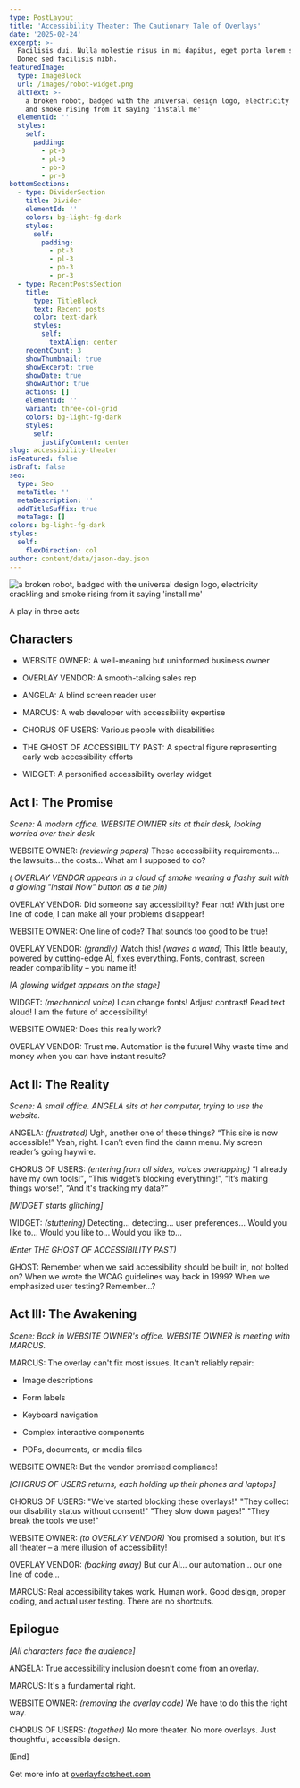 ```yaml
---
type: PostLayout
title: 'Accessibility Theater: The Cautionary Tale of Overlays'
date: '2025-02-24'
excerpt: >-
  Facilisis dui. Nulla molestie risus in mi dapibus, eget porta lorem semper.
  Donec sed facilisis nibh.
featuredImage:
  type: ImageBlock
  url: /images/robot-widget.png
  altText: >-
    a broken robot, badged with the universal design logo, electricity crackling
    and smoke rising from it saying 'install me'
  elementId: ''
  styles:
    self:
      padding:
        - pt-0
        - pl-0
        - pb-0
        - pr-0
bottomSections:
  - type: DividerSection
    title: Divider
    elementId: ''
    colors: bg-light-fg-dark
    styles:
      self:
        padding:
          - pt-3
          - pl-3
          - pb-3
          - pr-3
  - type: RecentPostsSection
    title:
      type: TitleBlock
      text: Recent posts
      color: text-dark
      styles:
        self:
          textAlign: center
    recentCount: 3
    showThumbnail: true
    showExcerpt: true
    showDate: true
    showAuthor: true
    actions: []
    elementId: ''
    variant: three-col-grid
    colors: bg-light-fg-dark
    styles:
      self:
        justifyContent: center
slug: accessibility-theater
isFeatured: false
isDraft: false
seo:
  type: Seo
  metaTitle: ''
  metaDescription: ''
  addTitleSuffix: true
  metaTags: []
colors: bg-light-fg-dark
styles:
  self:
    flexDirection: col
author: content/data/jason-day.json
---
```

![a broken robot, badged with the universal design logo, electricity crackling and smoke rising from it saying 'install me'](/images/robot-widget.png)

A play in three acts

## Characters

*   WEBSITE OWNER: A well-meaning but uninformed business owner

*   OVERLAY VENDOR: A smooth-talking sales rep

*   ANGELA: A blind screen reader user

*   MARCUS: A web developer with accessibility expertise

*   CHORUS OF USERS: Various people with disabilities

*   THE GHOST OF ACCESSIBILITY PAST: A spectral figure representing early web accessibility efforts

*   WIDGET: A personified accessibility overlay widget

## Act I: The Promise

*Scene: A modern office. WEBSITE OWNER sits at their desk, looking worried over their desk*

WEBSITE OWNER: *(reviewing papers)* These accessibility requirements... the lawsuits... the costs... What am I supposed to do?

*( OVERLAY VENDOR appears in a cloud of smoke wearing a flashy suit with a glowing "Install Now" button as a tie pin)*

OVERLAY VENDOR: Did someone say accessibility? Fear not! With just one line of code, I can make all your problems disappear!

WEBSITE OWNER: One line of code? That sounds too good to be true!

OVERLAY VENDOR: *(grandly)* Watch this! *(waves a wand)* This little beauty, powered by cutting-edge AI, fixes everything. Fonts, contrast, screen reader compatibility – you name it!

*\[A glowing widget appears on the stage]*

WIDGET: *(mechanical voice)* I can change fonts! Adjust contrast! Read text aloud! I am the future of accessibility!

WEBSITE OWNER: Does this really work?

OVERLAY VENDOR: Trust me. Automation is the future! Why waste time and money when you can have instant results?

## Act II: The Reality

*Scene: A small office. ANGELA sits at her computer, trying to use the website.*

ANGELA: *(frustrated)* Ugh, another one of these things? “This site is now accessible!” Yeah, right. I can’t even find the damn menu. My screen reader’s going haywire.

CHORUS OF USERS: *(entering from all sides, voices overlapping)* “I already have my own tools!”**,** “This widget’s blocking everything!”, “It’s making things worse!”, “And it's tracking my data?”

*\[WIDGET starts glitching]*

WIDGET: *(stuttering)* Detecting... detecting... user preferences... Would you like to... Would you like to... Would you like to...

*(Enter THE GHOST OF ACCESSIBILITY PAST)*

GHOST: Remember when we said accessibility should be built in, not bolted on? When we wrote the WCAG guidelines way back in 1999? When we emphasized user testing? Remember...?

## Act III: The Awakening

*Scene: Back in WEBSITE OWNER's office. WEBSITE OWNER is meeting with MARCUS.*

MARCUS: The overlay can't fix most issues. It can't reliably repair:

*   Image descriptions

*   Form labels

*   Keyboard navigation

*   Complex interactive components

*   PDFs, documents, or media files

WEBSITE OWNER: But the vendor promised compliance!

*\[CHORUS OF USERS returns, each holding up their phones and laptops]*

CHORUS OF USERS: "We've started blocking these overlays!" "They collect our disability status without consent!" "They slow down pages!" "They break the tools we use!"

WEBSITE OWNER: *(to OVERLAY VENDOR)* You promised a solution, but it's all theater – a mere illusion of accessibility!

OVERLAY VENDOR: *(backing away)* But our AI... our automation... our one line of code...

MARCUS: Real accessibility takes work. Human work. Good design, proper coding, and actual user testing. There are no shortcuts.

## Epilogue

*\[All characters face the audience]*

ANGELA: True accessibility inclusion doesn’t come from an overlay.

MARCUS: It's a fundamental right.

WEBSITE OWNER: *(removing the overlay code)* We have to do this the right way.

CHORUS OF USERS: *(together)* No more theater. No more overlays. Just thoughtful, accessible design.

\[End]

Get more info at [overlayfactsheet.com](https://overlayfactsheet.com/)
